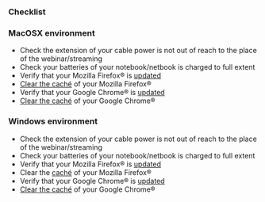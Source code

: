 ### Checklist

### MacOSX environment
* Check the extension of your cable power is not out of reach to the place of the webinar/streaming
* Check your batteries of your notebook/netbook is charged to full extent
* Verify that your Mozilla Firefox® is [updated](https://support.mozilla.org/en-US/kb/update-firefox-latest-release)
* [Clear the caché](https://support.mozilla.org/en-US/kb/how-clear-firefox-cache) of your Mozilla Firefox®
* Verify that your Google Chrome® is [updated](https://support.google.com/chrome/answer/95414?co=GENIE.Platform%3DDesktop&hl=en)
* [Clear the caché](https://support.google.com/accounts/answer/32050?co=GENIE.Platform%3DDesktop&hl=en) of your Google Chrome®

### Windows environment
* Check the extension of your cable power is not out of reach to the place of the webinar/streaming
* Check your batteries of your notebook/netbook is charged to full extent
* Verify that your Mozilla Firefox® is [updated](https://helpx.adobe.com/flash-player/kb/flash-player-background-updates.html)
* Clear the [caché](https://support.mozilla.org/en-US/kb/how-clear-firefox-cache) of your Mozilla Firefox®
* Verify that your Google Chrome® is [updated](https://support.google.com/chrome/answer/95414?co=GENIE.Platform%3DDesktop&hl=en)
* [Clear the caché](https://support.google.com/accounts/answer/32050?co=GENIE.Platform%3DDesktop&hl=en) of your Google Chrome®

